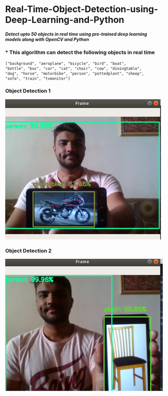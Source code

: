 # Real-Time-Object-Detection-using-Deep-Learning-and-Python
##### Detect upto 50 objects in real time using pre-trained deep learning models along with OpenCV and Python

### * This algorithm can detect the following objects in real time
 	["background", "aeroplane", "bicycle", "bird", "boat",
	"bottle", "bus", "car", "cat", "chair", "cow", "diningtable",
	"dog", "horse", "motorbike", "person", "pottedplant", "sheep",
	"sofa", "train", "tvmonitor"]


### Object Detection 1
![](Screenshot%20from%202019-09-15%2013-07-26.png)


### Object Detection 2
![](Screenshot%20from%202019-09-15%2013-08-59.png)

